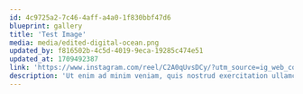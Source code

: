 ```yaml
---
id: 4c9725a2-7c46-4aff-a4a0-1f830bbf47d6
blueprint: gallery
title: 'Test Image'
media: media/edited-digital-ocean.png
updated_by: f816502b-4c5d-4019-9eca-19285c474e51
updated_at: 1709492387
link: 'https://www.instagram.com/reel/C2A0qUvsDCy/?utm_source=ig_web_copy_link&igsh=NTYzOWQzNmJjMA=='
description: 'Ut enim ad minim veniam, quis nostrud exercitation ullamco laboris nisi ut aliquip ex ea commodo consequat. Duis aute irure dolor in reprehenderit in voluptate velit esse cillum dolore eu fugiat nulla pariatur.'
---
```

